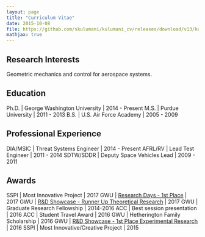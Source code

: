```yaml
---
layout: page
title: "Curriculum Vitae"
date: 2015-10-08
file: https://github.com/skulumani/kulumani_cv/releases/download/v13/kulumani_cv.pdf
mathjax: true
---
```


## Research Interests

Geometric mechanics and control for aerospace systems.

## Education

Ph.D. | George Washington University | 2014 - Present
M.S.  | Purdue University            | 2011 - 2013
B.S.  | U.S. Air Force Academy       | 2005 - 2009

## Professional Experience

DIA/MSIC  | Threat Systems Engineer    | 2014 - Present
AFRL/RV   | Lead Test Engineer         | 2011 -  2014
SDTW/SDDR | Deputy Space Vehicles Lead | 2009 -  2011

## Awards

SSPI | Most Innovative Project                                       | 2017
GWU  | [Research Days - 1st Place][research_days]                    | 2017
GWU  | [R&D Showcase - Runner Up Theoretical Research][rd_showcase]  | 2017
GWU  | Graduate Research Fellowship                                  | 2014-2016
ACC  | Best session presentation                                     | 2016
ACC  | Student Travel Award                                          | 2016
GWU  | Hetherington Family Scholarship                               | 2016
GWU  | [R&D Showcase - 1st Place Experimental Research][rd_showcase] | 2016
SSPI | Most Innovative/Creative Project                              | 2015

[research_days]: http://researchdays.gwu.edu/
[rd_showcase]: https://www.seas.gwu.edu/showcase-history
